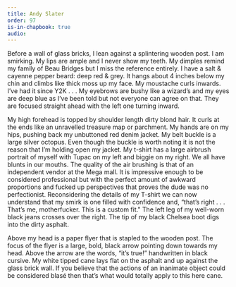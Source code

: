 ```yaml
---
title: Andy Slater
order: 97
is-in-chapbook: true
audio: 
---
```

Before a wall of glass bricks, I lean against a splintering wooden post. I am smirking. My lips are ample and I never show my teeth. My dimples remind my family of Beau Bridges but I miss the reference entirely. I have a salt & cayenne pepper beard: deep red & grey. It hangs about 4 inches below my chin and climbs like thick moss up my face. My moustache curls inwards. I’ve had it since Y2K . . . My eyebrows are bushy like a wizard’s and my eyes are deep blue as I’ve been told but not everyone can agree on that. They are focused straight ahead with the left one turning inward. 

My high forehead is topped by shoulder length dirty blond hair. It curls at the ends like an unravelled treasure map or parchment. My hands are on my hips, pushing back my unbuttoned red denim jacket.  My belt buckle is a large silver octopus. Even though the buckle is worth noting it is not the reason that I’m holding open my jacket. My t-shirt has a large airbrush portrait of myself with Tupac on my left and biggie on my right. We all have blunts in our mouths. The quality of the air brushing is that of an independent vendor at the Mega mall. It is impressive enough to be considered professional but with the perfect amount of awkward proportions and fucked up perspectives that proves the dude was no perfectionist. Reconsidering the details of my T-shirt we can now understand that my smirk is one filled with confidence and, “that’s right . . . That’s me, motherfucker. This is a custom fit." The left leg of my well-worn black jeans crosses over the right. The tip of my black Chelsea boot digs into the dirty asphalt.

Above my head is a paper flyer that is stapled to the wooden post. The focus of the flyer is a large, bold, black arrow pointing down towards my head. Above the arrow are the words, “it’s true!” handwritten in black cursive. My white tipped cane lays flat on the asphalt and up against the glass brick wall. If you believe that the actions of an inanimate object could be considered blasé then that’s what would totally apply to this here cane.
